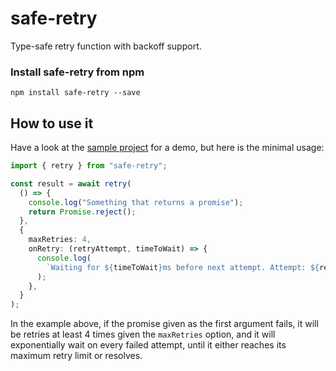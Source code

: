 # safe-retry

Type-safe retry function with backoff support.

### Install safe-retry from npm

```shell
npm install safe-retry --save
```

## How to use it

Have a look at the [sample project](./packages/sample/src/main.ts) for a demo,
but here is the minimal usage:

```ts
import { retry } from "safe-retry";

const result = await retry(
  () => {
    console.log("Something that returns a promise");
    return Promise.reject();
  },
  {
    maxRetries: 4,
    onRetry: (retryAttempt, timeToWait) => {
      console.log(
        `Waiting for ${timeToWait}ms before next attempt. Attempt: ${retryAttempt}`
      );
    },
  }
);
```

In the example above, if the promise given as the first argument fails,
it will be retries at least 4 times given the `maxRetries` option,
and it will exponentially wait on every failed attempt, until it either
reaches its maximum retry limit or resolves.
